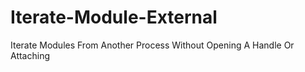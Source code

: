 # Iterate-Module-External
Iterate Modules From Another Process Without Opening A Handle Or Attaching
